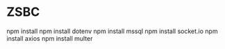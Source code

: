 # ZSBC
npm install 
npm install dotenv
npm install mssql
npm install socket.io
npm install axios
npm install multer


